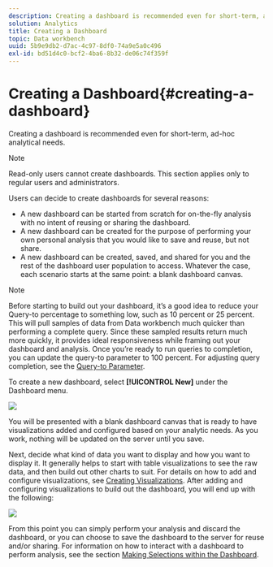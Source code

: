 ```yaml
---
description: Creating a dashboard is recommended even for short-term, ad-hoc analytical needs.
solution: Analytics
title: Creating a Dashboard
topic: Data workbench
uuid: 5b9e9db2-d7ac-4c97-8df0-74a9e5a0c496
exl-id: bd51d4c0-bcf2-4ba6-8b32-de06c74f359f
---
```

# Creating a Dashboard{#creating-a-dashboard}

Creating a dashboard is recommended even for short-term, ad-hoc analytical needs.

>[!NOTE]
>
>Read-only users cannot create dashboards. This section applies only to regular users and administrators.

Users can decide to create dashboards for several reasons:

* A new dashboard can be started from scratch for on-the-fly analysis with no intent of reusing or sharing the dashboard. 
* A new dashboard can be created for the purpose of performing your own personal analysis that you would like to save and reuse, but not share. 
* A new dashboard can be created, saved, and shared for you and the rest of the dashboard user population to access. Whatever the case, each scenario starts at the same point: a blank dashboard canvas.

>[!NOTE]
>
>Before starting to build out your dashboard, it’s a good idea to reduce your Query-to percentage to something low, such as 10 percent or 25 percent. This will pull samples of data from Data workbench much quicker than performing a complete query. Since these sampled results return much more quickly, it provides ideal responsiveness while framing out your dashboard and analysis. Once you’re ready to run queries to completion, you can update the query-to parameter to 100 percent. For adjusting query completion, see the [Query-to Parameter](../../../home/c-adobe-data-workbench-dashboard/c-dashboards/c-query-to-parameter.md#concept-33db106e28bc4108bca9e8d0a440d323).

To create a new dashboard, select **[!UICONTROL New]** under the Dashboard menu.

![](assets/new_dashboard.png)

You will be presented with a blank dashboard canvas that is ready to have visualizations added and configured based on your analytic needs. As you work, nothing will be updated on the server until you save.

Next, decide what kind of data you want to display and how you want to display it. It generally helps to start with table visualizations to see the raw data, and then build out other charts to suit. For details on how to add and configure visualizations, see [Creating Visualizations](../../../home/c-adobe-data-workbench-dashboard/c-visualizations/t-creating-visualizations.md#task-c6f1d20fa2484aeeb9a8487625054ecf). After adding and configuring visualizations to build out the dashboard, you will end up with the following:

![](assets/after_configure.png)

From this point you can simply perform your analysis and discard the dashboard, or you can choose to save the dashboard to the server for reuse and/or sharing. For information on how to interact with a dashboard to perform analysis, see the section [Making Selections within the Dashboard](../../../home/c-adobe-data-workbench-dashboard/c-making-selections-within-the-dashboard/c-making-selections-within-the-dashboard.md#concept-0989862de0044cc4bbfd7f4441275fc4).
